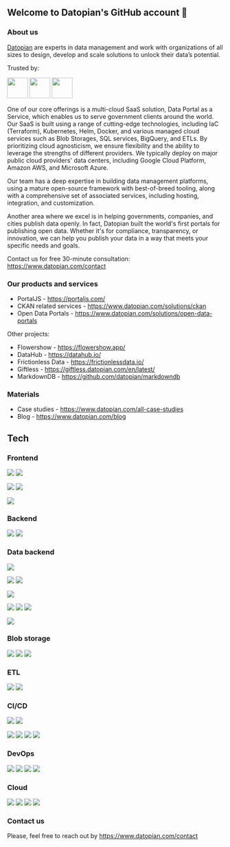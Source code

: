 ## Welcome to Datopian's GitHub account 👋

### About us

[Datopian](https://datopian.com/) are experts in data management and work with organizations of all sizes to design, develop and scale solutions to unlock their data’s potential.

Trusted by:

<p align="left">
  <img src="https://www.datopian.com/assets/images/logos/The_World_Bank_Group-300x63.png" height="48">
  <img src="https://www.datopian.com/assets/images/logos/data.gov_-300x71.png" height="48">
  <img src="https://www.datopian.com/assets/images/logos/OECD-300x76.png" height="48">
</p>

One of our core offerings is a multi-cloud SaaS solution, Data Portal as a Service, which enables us to serve government clients around the world. Our SaaS is built using a range of cutting-edge technologies, including IaC (Terraform), Kubernetes, Helm, Docker, and various managed cloud services such as Blob Storages, SQL services, BigQuery, and ETLs. By prioritizing cloud agnosticism, we ensure flexibility and the ability to leverage the strengths of different providers. We typically deploy on major public cloud providers' data centers, including Google Cloud Platform, Amazon AWS, and Microsoft Azure.

Our team has a deep expertise in building data management platforms, using a mature open-source framework with best-of-breed tooling, along with a comprehensive set of associated services, including hosting, integration, and customization.

Another area where we excel is in helping governments, companies, and cities publish data openly. In fact, Datopian built the world's first portals for publishing open data. Whether it's for compliance, transparency, or innovation, we can help you publish your data in a way that meets your specific needs and goals.

Contact us for free 30-minute consultation: https://www.datopian.com/contact

### Our products and services

* PortalJS - https://portaljs.com/
* CKAN related services - https://www.datopian.com/solutions/ckan
* Open Data Portals - https://www.datopian.com/solutions/open-data-portals

Other projects:

* Flowershow - https://flowershow.app/
* DataHub - https://datahub.io/
* Frictionless Data - https://frictionlessdata.io/
* Giftless - https://giftless.datopian.com/en/latest/
* MarkdownDB - https://github.com/datopian/markdowndb

### Materials

* Case studies - https://www.datopian.com/all-case-studies
* Blog - https://www.datopian.com/blog

## Tech

### Frontend

![](https://img.shields.io/badge/JavaScript-language-yellow?style=for-the-badge&logo=javascript)
![](https://img.shields.io/badge/TypeScript-language-blue?style=for-the-badge&logo=typescript)

![](https://img.shields.io/badge/next-framework-black?style=for-the-badge&logo=next.js)
![](https://img.shields.io/badge/react-framework-6ef?style=for-the-badge&logo=react)

![](https://img.shields.io/badge/tailwind-css-3cf?style=for-the-badge&logo=tailwindcss)

### Backend

![](https://img.shields.io/badge/node-language-brightgreen?style=for-the-badge&logo=node.js)
![](https://img.shields.io/badge/python-language-blue?style=for-the-badge&logo=python)

### Data backend

![](https://img.shields.io/badge/Postgresql-database-blue?style=for-the-badge&logo=postgresql)

![](https://img.shields.io/badge/GoogleCloudSQL-database-48f?style=for-the-badge&logo=googlecloud)
![](https://img.shields.io/badge/RDS-database-fa0?style=for-the-badge&logo=amazonaws)

![](https://img.shields.io/badge/Bigquery-datawarehouse-48f?style=for-the-badge&logo=googlecloud)

![](https://img.shields.io/badge/elastic-search-fd0?style=for-the-badge&logo=elastic)
![](https://img.shields.io/badge/solr-search-e42?style=for-the-badge&logo=apache)
![](https://img.shields.io/badge/typesense-search-413?style=for-the-badge)

![](https://img.shields.io/badge/redis-cache-a22?style=for-the-badge&logo=redis)


### Blob storage

![](https://img.shields.io/badge/R2-storage-f82?style=for-the-badge&logo=cloudflare)
![](https://img.shields.io/badge/S3-storage-fa0?style=for-the-badge&logo=amazonaws)
![](https://img.shields.io/badge/Cloud-storage-48f?style=for-the-badge&logo=googlecloud)

### ETL

![](https://img.shields.io/badge/airflow-workflows-08f?style=for-the-badge&logo=apache)
![](https://img.shields.io/badge/prefect-workflows-06f?style=for-the-badge&logo=prefect)

### CI/CD

![](https://img.shields.io/badge/actions-cicd-233?style=for-the-badge&logo=github)
![](https://img.shields.io/badge/gitlab-cicd-f72?style=for-the-badge&logo=gitlab)

![](https://img.shields.io/badge/Cloudbuild-cicd-48f?style=for-the-badge&logo=googlecloud)
![](https://img.shields.io/badge/CodePipeline-cicd-fa0?style=for-the-badge&logo=amazonaws)
![](https://img.shields.io/badge/Pipelines-cicd-08d?style=for-the-badge&logo=microsoftazure)
![](https://img.shields.io/badge/CircleCI-cicd-111?style=for-the-badge&logo=circleci)

### DevOps

![](https://img.shields.io/badge/terraform-IaC-85c?style=for-the-badge&logo=terraform)
![](https://img.shields.io/badge/kubernetes-orchestration-37e?style=for-the-badge&logo=kubernetes)
![](https://img.shields.io/badge/helm-charts-blue?style=for-the-badge&logo=helm)
![](https://img.shields.io/badge/docker-containers-29f?style=for-the-badge&logo=docker)

### Cloud

![](https://img.shields.io/badge/cloudflare-cloud-f82?style=for-the-badge&logo=cloudflare)
![](https://img.shields.io/badge/GCP-cloud-48f?style=for-the-badge&logo=googlecloud)
![](https://img.shields.io/badge/AWS-cloud-fa0?style=for-the-badge&logo=amazonaws)
![](https://img.shields.io/badge/Azure-cloud-08d?style=for-the-badge&logo=microsoftazure)

### Contact us

Please, feel free to reach out by https://www.datopian.com/contact

